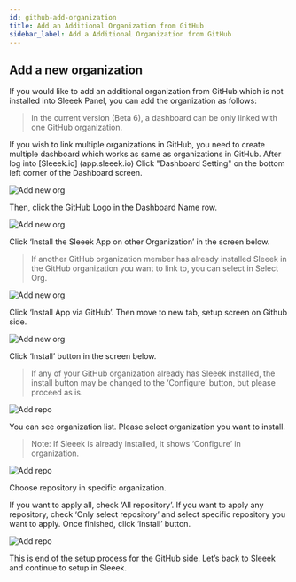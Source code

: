 ```yaml
---
id: github-add-organization
title: Add an Additional Organization from GitHub
sidebar_label: Add a Additional Organization from GitHub
---
```


## Add a new organization

If you would like to add an additional organization from GitHub which is not installed into Sleeek Panel, you can add the organization as follows: 

> In the current version (Beta 6), a dashboard can be only linked with one GitHub organization.

If you wish to link multiple organizations in GitHub, you need to create multiple dashboard which works as same as organizations in GitHub. After log into [Sleeek.io] (app.sleeek.io) Click "Dashboard Setting" on the bottom left corner of the Dashboard screen.

![Add new org](../../img/docs/integration/github/add-new-org.png)

Then, click the GitHub Logo in the Dashboard Name row. 

![Add new org](../../img/docs/integration/github/add-new-org2.png)

Click ‘Install the Sleeek App on other Organization’ in the screen below.

> If another GitHub organization member has already installed Sleeek in the GitHub organization you want to link to, you can select in Select Org.

![Add new org](../../img/docs/integration/github/add-new-org3.png)

Click ‘Install App via GitHub’. Then move to new tab, setup screen on Github side.

![Add new org](../../img/docs/integration/github/add-new-org4.png)

Click ‘Install’ button in the screen below.

> If any of your GitHub organization already has Sleeek installed, the install button may be changed to the ‘Configure’ button, but please proceed as is.

![Add repo](../../img/docs/integration/github/add-repo.png)

You can see organization list. Please select organization you want to install.

> Note: If Sleeek is already installed, it shows ‘Configure’ in organization.

![Add repo](../../img/docs/integration/github/add-repo2.png)

Choose repository in specific organization.

If you want to apply all, check ‘All repository’. If you want to apply any repository, check ‘Only select repository’ and select specific repository you want to apply.
Once finished, click ‘Install’ button.

![Add repo](../../img/docs/integration/github/add-repo3.png)

This is end of the setup process for the GitHub side.
Let’s back to Sleeek and continue to setup in Sleeek.

